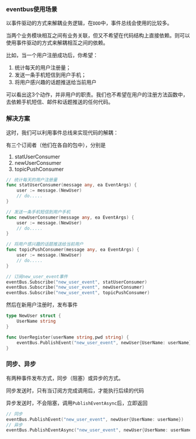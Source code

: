 ### eventbus使用场景
以事件驱动的方式来解耦业务逻辑，在`DDD`中，事件总线会使用的比较多。

当两个业务模块相互之间有业务关联，但又不希望在代码结构上直接依赖。则可以使用事件驱动的方式来解耦相互之间的依赖。

比如，当一个用户注册成功后，你希望：
1. 统计每天的用户注册量；
2. 发送一条手机短信到用户手机；
3. 将用户感兴趣的话题推送给当前用户

可以看出这3个动作，并非用户的职责。我们也不希望在用户的注册方法函数中，去依赖手机短信、邮件和话题推送的任何代码。

### 解决方案
这时，我们可以利用事件总线来实现代码的解耦：

有三个订阅者（他们在各自的包中），分别是
1. statUserConsumer
2. newUserConsumer
3. topicPushConsumer

```go
// 统计每天的用户注册量
func statUserConsumer(message any, ea EventArgs) {
    user := message.(NewUser)
    // do.....
}

// 发送一条手机短信到用户手机
func newUserConsumer(message any, ea EventArgs) {
    user := message.(NewUser)
    // do.....
}

// 将用户感兴趣的话题推送给当前用户
func topicPushConsumer(message any, ea EventArgs) {
    user := message.(NewUser)
    // do.....
}
```

```go
// 订阅new_user_event事件
eventBus.Subscribe("new_user_event", statUserConsumer)
eventBus.Subscribe("new_user_event", newUserConsumer)
eventBus.Subscribe("new_user_event", topicPushConsumer)
```

然后在新用户注册时，发布事件
```go
type NewUser struct {
    UserName string
}

func UserRegister(userName string,pwd string) {
    eventBus.PublishEvent("new_user_event", newUser{UserName: userName})
}
```

### 同步、异步
有两种事件发布方式，同步（阻塞）或异步的方式。

同步发送时，只有当订阅方完成调用后，才能执行后续的代码

异步发送时，不会阻塞，调用`PublishEventAsync`后，立即返回
```go
// 同步
eventBus.PublishEvent("new_user_event", newUser{UserName: userName})
// 异步
eventBus.PublishEventAsync("new_user_event", newUser{UserName: userName})
```